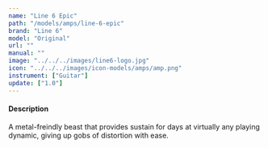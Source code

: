 ```yaml
---
name: "Line 6 Epic"
path: "/models/amps/line-6-epic"
brand: "Line 6"
model: "Original"
url: ""
manual: ""
image: "../../../images/line6-logo.jpg"
icon: "../../../images/icon-models/amps/amp.png"
instrument: ["Guitar"]
update: ["1.0"]
---
```

#### Description
A metal-freindly beast that provides sustain for days at virtually any playing dynamic, giving up gobs of distortion with ease.